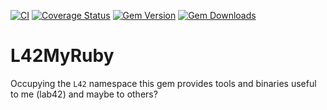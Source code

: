 [![CI](https://github.com/robertdober/l42_my_ruby/workflows/CI/badge.svg)](https://github.com/robertdober/l42_my_ruby/actions)
[![Coverage Status](https://coveralls.io/repos/github/RobertDober/l42_my_ruby/badge.svg?branch=main)](https://coveralls.io/github/RobertDober/l42_my_ruby?branch=main)
[![Gem Version](http://img.shields.io/gem/v/l42.svg)](https://rubygems.org/gems/l42_my_ruby)
[![Gem Downloads](https://img.shields.io/gem/dt/l42.svg)](https://rubygems.org/gems/l42_my_ruby)

# L42MyRuby

Occupying the `L42` namespace this gem provides tools and binaries useful to me (lab42) and
maybe to others?
